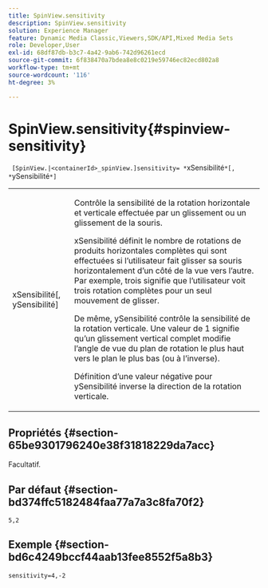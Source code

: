 ```yaml
---
title: SpinView.sensitivity
description: SpinView.sensitivity
solution: Experience Manager
feature: Dynamic Media Classic,Viewers,SDK/API,Mixed Media Sets
role: Developer,User
exl-id: 68df87db-b3c7-4a42-9ab6-742d96261ecd
source-git-commit: 6f838470a7bdea8e8c0219e59746ec82ecd802a8
workflow-type: tm+mt
source-wordcount: '116'
ht-degree: 3%

---
```


# SpinView.sensitivity{#spinview-sensitivity}

` [SpinView.|<containerId>_spinView.]sensitivity= *`xSensibilité`*[, *`ySensibilité`*]`

<table id="table_18D47E7C6A2D4D68B94225CB621D5F7C"> 
 <tbody> 
  <tr> 
   <td colname="col1"> <p> <span class="codeph"><span class="varname"> xSensibilité</span>[, <span class="varname"> ySensibilité</span>]</span> </p> </td> 
   <td colname="col2"> <p> Contrôle la sensibilité de la rotation horizontale et verticale effectuée par un glissement ou un glissement de la souris. </p> <p> <span class="codeph"> xSensibilité</span> définit le nombre de rotations de produits horizontales complètes qui sont effectuées si l’utilisateur fait glisser sa souris horizontalement d’un côté de la vue vers l’autre. Par exemple, trois signifie que l’utilisateur voit trois rotation complètes pour un seul mouvement de glisser. </p> <p>De même, <span class="codeph"> ySensibilité</span> contrôle la sensibilité de la rotation verticale. Une valeur de 1 signifie qu’un glissement vertical complet modifie l’angle de vue du plan de rotation le plus haut vers le plan le plus bas (ou à l’inverse). </p> <p>Définition d’une valeur négative pour <span class="codeph"> ySensibilité</span> inverse la direction de la rotation verticale. </p> </td> 
  </tr> 
 </tbody> 
</table>

## Propriétés {#section-65be9301796240e38f31818229da7acc}

Facultatif.

## Par défaut {#section-bd374ffc5182484faa77a7a3c8fa70f2}

`5,2`

## Exemple {#section-bd6c4249bccf44aab13fee8552f5a8b3}

`sensitivity=4,-2`
